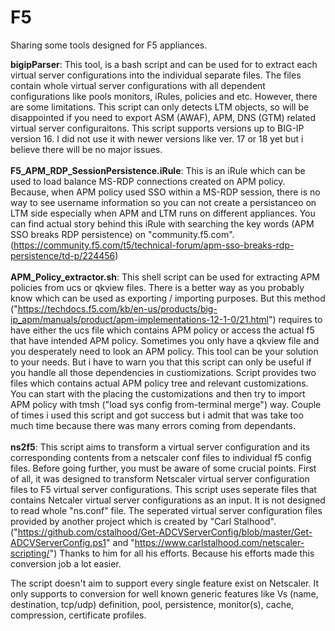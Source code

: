 # F5
Sharing some tools designed for F5 appliances.<br>

<b>bigipParser</b>: This tool, is a bash script and can be used for to extract each virtual server configurations into the individual separate files. The files contain whole virtual server configurations with all dependent configurations like pools monitors, iRules, policies and etc. However, there are some limitations. This script can only detects LTM objects, so will be disappointed if you need to export ASM (AWAF), APM, DNS (GTM) related virtual server configuraitons. This script supports versions up to BIG-IP version 16. I did not use it with newer versions like ver. 17 or 18 yet but i believe there will be no major issues.<br>
<br>
<b>F5_APM_RDP_SessionPersistence.iRule</b>: This is an iRule which can be used to load balance MS-RDP connections created on APM policy. Because, when APM policy used SSO within a MS-RDP session, there is no way to see username information so you can not create a persistanceo on LTM side especially when APM and LTM runs on different appliances. You can find actual story behind this iRule with searching the key words (APM SSO breaks RDP persistence) on "community.f5.com". (https://community.f5.com/t5/technical-forum/apm-sso-breaks-rdp-persistence/td-p/224456)
<br><br>
<b>APM_Policy_extractor.sh</b>: This shell script can be used for extracting APM policies from ucs or qkview files. There is a better way as you probably know which can be used as exporting / importing purposes. But this method ("https://techdocs.f5.com/kb/en-us/products/big-ip_apm/manuals/product/apm-implementations-12-1-0/21.html") requires to have either the ucs file which contains APM policy or access the actual f5 that have intended APM policy. Sometimes you only have a qkview file and you desperately need to look an APM policy. This tool can be your solution to your needs. But i have to warn you that this script can only be useful if you handle all those dependencies in custiomizations. 
Script provides two files which contains actual APM policy tree and relevant customizations. You can start with the placing the  customizations and then try to import APM policy with tmsh ("load sys config from-terminal merge") way. Couple of times i used this script and got success but i admit that was take too much time because there was many errors coming from dependants.
<br><br>
<b>ns2f5</b>: This script aims to transform a virtual server configuration and its corresponding contents from a netscaler conf files to individual f5 config files. Before going further, you must be aware of some crucial points. First of all, it was designed to transform Netscaler virtual server configuration files to F5 virtual server configurations. This script uses seperate files that contains Netcaler virtual server configurations as an input. It is not designed to read whole "ns.conf" file. The seperated virtual server configuration files provided by another project which is created by "Carl Stalhood". ("https://github.com/cstalhood/Get-ADCVServerConfig/blob/master/Get-ADCVServerConfig.ps1" and "https://www.carlstalhood.com/netscaler-scripting/") Thanks to him for all his efforts. Because his efforts made this conversion job a lot easier.

The script doesn't aim to support every single feature exist on Netscaler. It only supports to conversion for well known generic features like Vs (name, destination, tcp/udp) definition, pool, persistence, monitor(s), cache, compression, certificate profiles.
